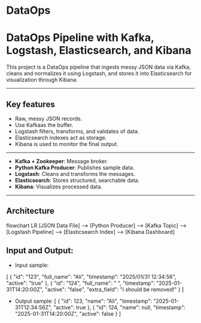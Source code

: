 # DataOps

# DataOps Pipeline with Kafka, Logstash, Elasticsearch, and Kibana

This project is a DataOps pipeline that ingests messy JSON data via Kafka, cleans and normalizes it using Logstash, and stores it into Elasticsearch for visualization through Kibana.

---

## Key features

- Raw, messy JSON records.
- Use Kafkaas the buffer.
- Logstash filters, transforms, and validates of data.
- Elasticsearch indexes act as  storage.
- Kibana is used to monitor the final output.

---

- **Kafka + Zookeeper**: Message broker.
- **Python Kafka Producer**: Publishes sample data.
- **Logstash**: Cleans and transforms the messages.
- **Elasticsearch**: Stores structured, searchable data.
- **Kibana**: Visualizes processed data.

---

## Architecture

flowchart LR
    [JSON Data File] --> [Python Producer] --> [Kafka Topic] --> [Logstash Pipeline] --> [Elasticsearch Index] --> [Kibana Dashboard]

## Input and Output:

- Input sample:
  
[
  {
    "id": "123",
    "full_name": "Ali",
    "timestamp": "2025/01/31 12:34:56",
    "active": "true"
  },
  {
    "id": "124",
    "full_name": " ",
    "timestamp": "2025-01-31T14:20:00Z",
    "active": "false",
    "extra_field": "i should be removed!"
  }
]

- Output sample:
[
  {
    "id": 123,
    "name": "Ali",
    "timestamp": "2025-01-31T12:34:56Z",
    "active": true
  },
  {
    "id": 124,
    "name": null,
    "timestamp": "2025-01-31T14:20:00Z",
    "active": false
  }
]



